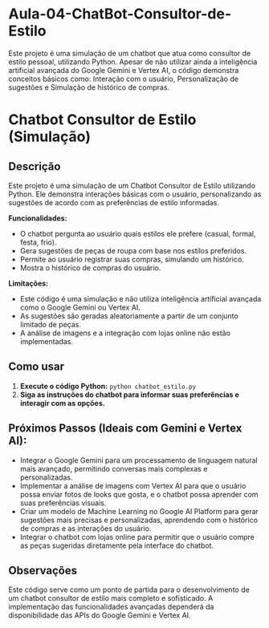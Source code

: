 # Aula-04-ChatBot-Consultor-de-Estilo
Este projeto é uma simulação de um chatbot que atua como consultor de estilo pessoal, utilizando Python. Apesar de não utilizar ainda a inteligência artificial avançada do Google Gemini e Vertex AI, o código demonstra conceitos básicos como: Interação com o usuário, Personalização de sugestões e Simulação de histórico de compras.




# Chatbot Consultor de Estilo (Simulação)

## Descrição

Este projeto é uma simulação de um Chatbot Consultor de Estilo utilizando Python. Ele demonstra interações básicas com o usuário, personalizando as sugestões de acordo com as preferências de estilo informadas. 

**Funcionalidades:**

* O chatbot pergunta ao usuário quais estilos ele prefere (casual, formal, festa, frio).
* Gera sugestões de peças de roupa com base nos estilos preferidos.
* Permite ao usuário registrar suas compras, simulando um histórico.
* Mostra o histórico de compras do usuário.

**Limitações:**

* Este código é uma simulação e não utiliza inteligência artificial avançada como o Google Gemini ou Vertex AI.
* As sugestões são geradas aleatoriamente a partir de um conjunto limitado de peças.
* A análise de imagens e a integração com lojas online não estão implementadas.

## Como usar

1. **Execute o código Python:** `python chatbot_estilo.py` 
2. **Siga as instruções do chatbot para informar suas preferências e interagir com as opções.**

## Próximos Passos (Ideais com Gemini e Vertex AI):

* Integrar o Google Gemini para um processamento de linguagem natural mais avançado, permitindo conversas mais complexas e personalizadas.
* Implementar a análise de imagens com Vertex AI para que o usuário possa enviar fotos de looks que gosta, e o chatbot possa aprender com suas preferências visuais.
* Criar um modelo de Machine Learning no Google AI Platform para gerar sugestões mais precisas e personalizadas, aprendendo com o histórico de compras e as interações do usuário.
* Integrar o chatbot com lojas online para permitir que o usuário compre as peças sugeridas diretamente pela interface do chatbot.

## Observações

Este código serve como um ponto de partida para o desenvolvimento de um chatbot consultor de estilo mais completo e sofisticado. A implementação das funcionalidades avançadas dependerá da disponibilidade das APIs do Google Gemini e Vertex AI.

